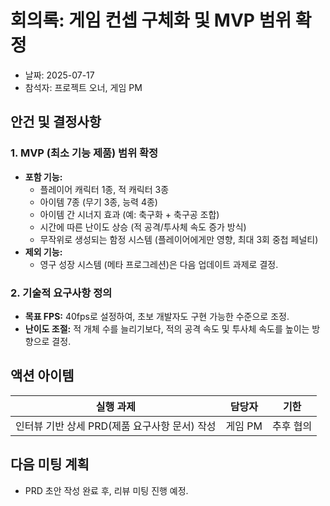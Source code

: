 # 회의록: 게임 컨셉 구체화 및 MVP 범위 확정
- 날짜: 2025-07-17
- 참석자: 프로젝트 오너, 게임 PM

## 안건 및 결정사항

### 1. MVP (최소 기능 제품) 범위 확정
- **포함 기능:**
  - 플레이어 캐릭터 1종, 적 캐릭터 3종
  - 아이템 7종 (무기 3종, 능력 4종)
  - 아이템 간 시너지 효과 (예: 축구화 + 축구공 조합)
  - 시간에 따른 난이도 상승 (적 공격/투사체 속도 증가 방식)
  - 무작위로 생성되는 함정 시스템 (플레이어에게만 영향, 최대 3회 중첩 페널티)
- **제외 기능:**
  - 영구 성장 시스템 (메타 프로그레션)은 다음 업데이트 과제로 결정.

### 2. 기술적 요구사항 정의
- **목표 FPS:** 40fps로 설정하여, 초보 개발자도 구현 가능한 수준으로 조정.
- **난이도 조절:** 적 개체 수를 늘리기보다, 적의 공격 속도 및 투사체 속도를 높이는 방향으로 결정.

## 액션 아이템
| 실행 과제 | 담당자 | 기한 |
|---|---|---|
| 인터뷰 기반 상세 PRD(제품 요구사항 문서) 작성 | 게임 PM | 추후 협의 |

## 다음 미팅 계획
- PRD 초안 작성 완료 후, 리뷰 미팅 진행 예정.